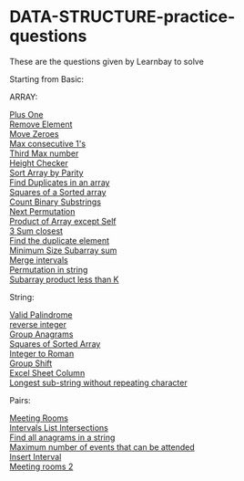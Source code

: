 # DATA-STRUCTURE-practice-questions
These are the questions given by Learnbay to solve

Starting from Basic:


ARRAY:

[Plus One](https://leetcode.com/problems/plus-one/)\
[Remove Element](https://leetcode.com/problems/remove-element/)\
[Move Zeroes](https://leetcode.com/problems/move-zeroes/)\
[Max consecutive 1's](https://leetcode.com/problems/max-consecutive-ones/)\
[Third Max number](https://leetcode.com/problems/third-maximum-number/)\
[Height Checker](https://leetcode.com/explore/learn/card/fun-with-arrays/523/conclusion/3228)\
[Sort Array by Parity](https://leetcode.com/explore/learn/card/fun-with-arrays/511/in-place-operations/3260)\
[Find Duplicates in an array](https://leetcode.com/problems/find-the-duplicate-number/submissions/)\
[Squares of a Sorted array](https://leetcode.com/problems/squares-of-a-sorted-array/)\
[Count Binary Substrings](https://leetcode.com/problems/count-binary-substrings/)\
[Next Permutation](https://leetcode.com/problems/next-permutation/)\
[Product of Array except Self](https://leetcode.com/problems/product-of-array-except-self/)\
[3 Sum closest](https://leetcode.com/problems/3sum-closest/)\
[Find the duplicate element](https://leetcode.com/explore/interview/card/top-interview-questions-hard/116/array-and-strings/834/)\
[Minimum Size Subarray sum](https://leetcode.com/problems/minimum-size-subarray-sum/)\
[Merge intervals](https://leetcode.com/problems/merge-intervals/)\
[Permutation in string](https://leetcode.com/problems/permutation-in-string/)\
[Subarray product less than K](https://leetcode.com/problems/subarray-product-less-than-k/)

String:

[Valid Palindrome](https://leetcode.com/explore/featured/card/top-interview-questions-easy/127/strings/883/)\
[reverse integer](https://leetcode.com/explore/featured/card/top-interview-questions-easy/127/strings/880/)\
[Group Anagrams](https://leetcode.com/problems/group-anagrams/)\
[Squares of Sorted Array](https://leetcode.com/problems/squares-of-a-sorted-array/)\
[Integer to Roman](https://leetcode.com/problems/integer-to-roman/submissions/)\
[Group Shift](https://leetcode.com/problems/group-shifted-strings/submissions/)\
[Excel Sheet Column](https://leetcode.com/problems/excel-sheet-column-number/)\
[Longest sub-string without repeating character](https://leetcode.com/problems/longest-substring-without-repeating-characters/)

Pairs:

[Meeting Rooms](https://leetcode.com/problems/meeting-rooms/)\
[Intervals List Intersections](https://leetcode.com/problems/interval-list-intersections/)\
[Find all anagrams in a string](https://leetcode.com/problems/find-all-anagrams-in-a-string/)\
[Maximum number of events that can be attended](https://leetcode.com/problems/maximum-number-of-events-that-can-be-attended/)\
[Insert Interval](https://leetcode.com/problems/insert-interval/)\
[Meeting rooms 2](https://leetcode.com/problems/meeting-rooms-ii/)



